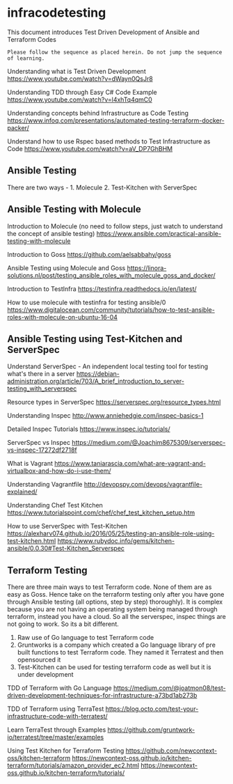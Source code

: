 # infracodetesting

This document introduces Test Driven Development of Ansible and Terraform Codes
```
Please follow the sequence as placed herein. Do not jump the sequence of learning.
```

Understanding what is Test Driven Development
https://www.youtube.com/watch?v=dWayn0QsJr8

Understanding TDD through Easy C# Code Example
https://www.youtube.com/watch?v=l4xhTq4qmC0

Understanding concepts behind Infrastructure as Code Testing
https://www.infoq.com/presentations/automated-testing-terraform-docker-packer/

Understand how to use Rspec based methods to Test Infrastructure as Code
https://www.youtube.com/watch?v=aV_DP7GhBHM


Ansible Testing
---------------------
There are two ways - 1. Molecule 2. Test-Kitchen with ServerSpec

Ansible Testing with Molecule
-------------------------------
Introduction to Molecule (no need to follow steps, just watch to understand the concept of ansible testing)
https://www.ansible.com/practical-ansible-testing-with-molecule

Introduction to Goss
https://github.com/aelsabbahy/goss

Ansible Testing using Molecule and Goss
https://linora-solutions.nl/post/testing_ansible_roles_with_molecule_goss_and_docker/

Introduction to TestInfra
https://testinfra.readthedocs.io/en/latest/

How to use molecule with testinfra for testing ansible/0
https://www.digitalocean.com/community/tutorials/how-to-test-ansible-roles-with-molecule-on-ubuntu-16-04


Ansible Testing using Test-Kitchen and ServerSpec
------------------------------------------------------

Understand ServerSpec - An independent local testing tool for testing what's there in a server
https://debian-administration.org/article/703/A_brief_introduction_to_server-testing_with_serverspec

Resource types in ServerSpec
https://serverspec.org/resource_types.html

Understanding Inspec
http://www.anniehedgie.com/inspec-basics-1

Detailed Inspec Tutorials
https://www.inspec.io/tutorials/

ServerSpec vs Inspec
https://medium.com/@Joachim8675309/serverspec-vs-inspec-17272df2718f

What is Vagrant
https://www.taniarascia.com/what-are-vagrant-and-virtualbox-and-how-do-i-use-them/

Understanding Vagrantfile
http://devopspy.com/devops/vagrantfile-explained/

Understanding Chef Test Kitchen
https://www.tutorialspoint.com/chef/chef_test_kitchen_setup.htm

How to use ServerSpec with Test-Kitchen
https://alexharv074.github.io/2016/05/25/testing-an-ansible-role-using-test-kitchen.html
https://www.rubydoc.info/gems/kitchen-ansible/0.0.30#Test-Kitchen_Serverspec


Terraform Testing
--------------------
There are three main ways to test Terraform code. None of them are as easy as Goss. Hence take on the terraform testing only after you have gone through Ansible testing (all options, step by step) thoroughly). It is complex because you are not having an operating system being managed through terraform, instead you have a cloud. So all the serverspec, inspec things are not going to work. So its a bit different.
1. Raw use of Go language to test Terraform code
2. Gruntworks is a company which created a Go language library of pre built functions to test Terraform code. They named it Terratest and then opensourced it
3. Test-Kitchen can be used for testing terraform code as well but it is under development

TDD of Terraform with Go Language
https://medium.com/@joatmon08/test-driven-development-techniques-for-infrastructure-a73bd1ab273b

TDD of Terraform using TerraTest
https://blog.octo.com/test-your-infrastructure-code-with-terratest/

Learn TerraTest through Examples
https://github.com/gruntwork-io/terratest/tree/master/examples

Using Test Kitchen for Terraform Testing
https://github.com/newcontext-oss/kitchen-terraform
https://newcontext-oss.github.io/kitchen-terraform/tutorials/amazon_provider_ec2.html
https://newcontext-oss.github.io/kitchen-terraform/tutorials/

